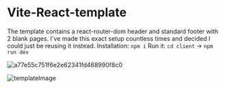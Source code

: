 # Vite-React-template
The template contains a react-router-dom header and standard footer with 2 blank pages. I've made this exact setup countless times and decided I could just be reusing it instead.
Installation: ```npm i``` 
Run it:  ```cd client``` -> ```npm run dev```


![a77e55c751f6e2e62341fd468990f8c0](https://github.com/user-attachments/assets/6da8b06c-4a18-442b-99a8-fce506e08ffb)

![templateImage](https://github.com/user-attachments/assets/739f46db-aac0-4fbb-b7f0-411bb2cb5d09)
